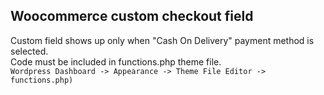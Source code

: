 <h2> Woocommerce custom checkout field </h2>

Custom field shows up only when "Cash On Delivery" payment method is selected.
<br>Code must be included in functions.php theme file.
<br>
`Wordpress Dashboard -> Appearance -> Theme File Editor -> functions.php)`
